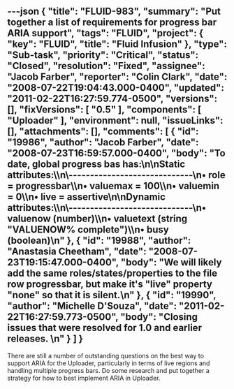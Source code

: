 ---json
{
  "title": "FLUID-983",
  "summary": "Put together a list of requirements for progress bar ARIA support",
  "tags": "FLUID",
  "project": {
    "key": "FLUID",
    "title": "Fluid Infusion"
  },
  "type": "Sub-task",
  "priority": "Critical",
  "status": "Closed",
  "resolution": "Fixed",
  "assignee": "Jacob Farber",
  "reporter": "Colin Clark",
  "date": "2008-07-22T19:04:43.000-0400",
  "updated": "2011-02-22T16:27:59.774-0500",
  "versions": [],
  "fixVersions": [
    "0.5"
  ],
  "components": [
    "Uploader"
  ],
  "environment": null,
  "issueLinks": [],
  "attachments": [],
  "comments": [
    {
      "id": "19986",
      "author": "Jacob Farber",
      "date": "2008-07-23T16:59:57.000-0400",
      "body": "To date, global progress bas has:\n\nStatic attributes:\\\n\\-----------------------------\n• role = progressbar\\\n• valuemax = 100\\\n• valuemin = 0\\\n• live = assertive\n\nDynamic attributes:\\\n\\-----------------------------\n• valuenow (number)\\\n• valuetext (string \"VALUENOW% complete\")\\\n• busy (boolean)\n"
    },
    {
      "id": "19988",
      "author": "Anastasia Cheetham",
      "date": "2008-07-23T19:15:47.000-0400",
      "body": "We will likely add the same roles/states/properties to the file row progressbar, but make it's \"live\" property \"none\" so that it is silent.\n"
    },
    {
      "id": "19990",
      "author": "Michelle D'Souza",
      "date": "2011-02-22T16:27:59.773-0500",
      "body": "Closing issues that were resolved for 1.0 and earlier releases.&#x20;\n"
    }
  ]
}
---
There are still a number of outstanding questions on the best way to support ARIA for the Uploader, particularly in terms of live regions and handling multiple progress bars. Do some research and put together a strategy for how to  best implement ARIA in Uploader.

        